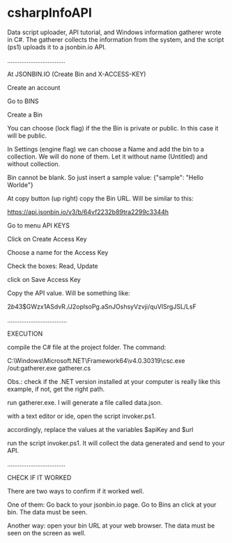 # csharpInfoAPI
Data script uploader, API tutorial, and Windows information gatherer wrote in C#. The gatherer collects the information from the system, and the script (ps1) uploads it to a jsonbin.io API.

.................................

At JSONBIN.IO (Create Bin and X-ACCESS-KEY)

Create an account

Go to BINS

Create a Bin

You can choose (lock flag) if the the Bin is private or public. In this case it will be public.

In Settings (engine flag) we can choose a Name and add the bin to a collection. We will do none of them. Let it without name (Untitled) and without collection.

Bin cannot be blank. So just insert a sample value:
{"sample": "Hello Worlde"}

At copy button (up right) copy the Bin URL. Will be similar to this:

https://api.jsonbin.io/v3/b/64vf2232b89tra2299c3344h

Go to menu API KEYS

Click on Create Access Key

Choose a name for the Access Key

Check the boxes: Read, Update

click on Save Access Key

Copy the API value. Will be something like:

$2b$43$GWzx1ASdvR./J2oplsoPg.aSnJOshsyVzvji/quVISrgJSL/LsF

..................................

EXECUTION

compile the C# file at the project folder. The command:

C:\Windows\Microsoft.NET\Framework64\v4.0.30319\csc.exe /out:gatherer.exe gatherer.cs

Obs.: check if the .NET version installed at your computer is really like this example, if not, get the right path.

run gatherer.exe. I will generate a file called data.json.

with a text editor or ide, open the script invoker.ps1.

accordingly, replace the values at the variables $apiKey and $url

run the script invoker.ps1. It will collect the data generated and send to your API.

.................................

CHECK IF IT WORKED

There are two ways to confirm if it worked well.

One of them: Go back to your jsonbin.io page. Go to Bins an click at your bin. The data must be seen.

Another way: open your bin URL at your web browser. The data must be seen on the screen as well.
